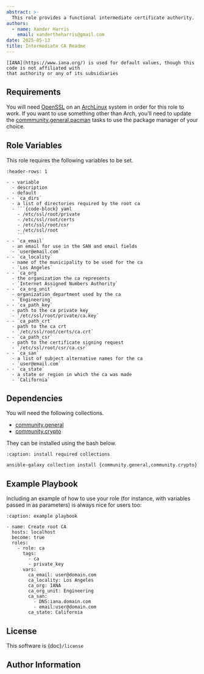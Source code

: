 ```yaml
---
abstract: >-
  This role provides a functional intermediate certificate authority.
authors:
  - name: Xander Harris
    email: xandertheharris@gmail.com
date: 2025-05-13
title: Intermediate CA Readme
---
```


```{note}
[IANA](https://www.iana.org/) is used for default values, though this code is not affiliated with
that authority or any of its subsidiaries
```

## Requirements

You will need [OpenSSL](https://www.openssl.org/) on an [ArchLinux](https://archlinux.org)
system in order for this role
to work. If you want to use something other than Arch, you'll need to
update the [commmunity.general.pacman](https://docs.ansible.com/ansible/latest/collections/community/general/pacman_module.html#ansible-collections-community-general-pacman-module)
tasks to use the package manager
of your choice.

## Role Variables

This role requires the following variables to be set.

````{list-table}
:header-rows: 1

- - variable
  - description
  - default
- - `ca_dirs`
  - a list of directories required by the root ca
  - ```{code-block} yaml
    - /etc/ssl/root/private
    - /etc/ssl/root/certs
    - /etc/ssl/root/csr
    - /etc/ssl/root
    ```
- - `ca_email`
  - an email for use in the SAN and email fields
  - `user@email.com`
- - `ca_locality`
  - name of the municipality to be used for the ca
  - `Los Angeles`
- - `ca_org`
  - the organization the ca represents
  - `Internet Assigned Numbers Authority`
- - `ca_org_unit`
  - organization department used by the ca
  - `Engineering`
- - `ca_path_key`
  - path to the ca private key
  - `/etc/ssl/root/private/ca.key`
- - `ca_path_crt`
  - path to the ca crt
  - `/etc/ssl/root/certs/ca.crt`
- - `ca_path_csr`
  - path to the certificate signing request
  - `/etc/ssl/root/csr/ca.csr`
- - `ca_san`
  - a list of subject alternative names for the ca
  - `user@email.com`
- - `ca_state`
  - a state or region in which the ca was made
  - `California`
````

## Dependencies

You will need the following collections.

- [community.general](https://docs.ansible.com/ansible/latest/collections/community/general/index.html)
- [community.crypto](https://docs.ansible.com/ansible/latest/collections/community/crypto/index.html)

They can be installed using the bash below.

```{code-block} shell
:caption: install required collections

ansible-galaxy collection install {community.general,community.crypto}
```

## Example Playbook

Including an example of how to use your role (for instance, with variables
passed in as parameters) is always nice for users too:

```{code-block} yaml
:caption: example playbook

- name: Create root CA
  hosts: localhost
  become: true
  roles:
    - role: ca
      tags:
        - ca
        - private_key
      vars:
        ca_email: user@domain.com
        ca_locality: Los Angeles
        ca_org: IANA
        ca_org_unit: Engineering
        ca_san:
          - DNS:iana.domain.com
          - email:user@domain.com
        ca_state: California
```

## License

This software is {doc}`/license`

## Author Information

```{sectionauthor} Xander Harris <xandertheharris@gmail.com>

```
